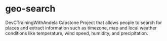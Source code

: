 # geo-search
DevCTrainingWithAndela Capstone Project that allows people to search for places and extract information such as timezone, map and local weather conditions like temperature, wind speed, humidity, and  precipitation.  
